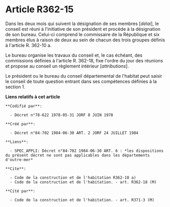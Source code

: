# Article R362-15

Dans les deux mois qui suivent la désignation de ses membres [*délai*], le conseil est réuni à l'initiative de son président
et procède à la désignation de son bureau. Celui-ci comprend le commissaire de la République et six membres élus à raison de
deux au sein de chacun des trois groupes définis à l'article R. 362-10 a.

Le bureau organise les travaux du conseil et, le cas échéant, des commissions définies à l'article R. 362-18, fixe l'ordre du
jour des réunions et propose au conseil un règlement intérieur [*attributions*].

Le président ou le bureau du conseil départemental de l'habitat peut saisir le conseil de toute question entrant dans ses
compétences définies à la section 1.

**Liens relatifs à cet article**

	**Codifié par**:

	  - Décret n°78-622 1978-05-31 JORF 8 JUIN 1978

	**Créé par**:

	  - Décret n°84-702 1984-06-30 ART. 2 JORF 24 JUILLET 1984

	**Liens**:

	  - SPEC_APPLI: Décret n°84-702 1984-06-30 ART. 6 : *les dispositions du présent décret ne sont pas applicables dans les départements d'outre-mer*

	**Cite**:

	  - Code de la construction et de l'habitation R362-10 a)
	  - Code de la construction et de l'habitation. - art. R362-18 (M)

	**Cité par**:

	  - Code de la construction et de l'habitation. - art. R371-3 (M)
